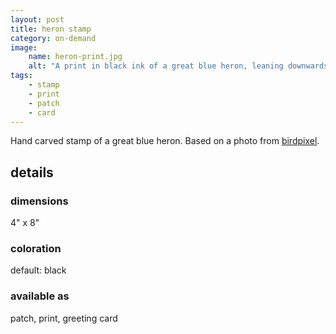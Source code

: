 ```yaml
---
layout: post
title: heron stamp
category: on-demand
image: 
    name: heron-print.jpg
    alt: "A print in black ink of a great blue heron, leaning downwards so that eir beak is level with eir feet."
tags:
    - stamp
    - print
    - patch
    - card
---
```


Hand carved stamp of a great blue heron. Based on a photo from [birdpixel](birdpixel.com).

## details

### dimensions

4" x 8"

### coloration

default: black

### available as

patch, print, greeting card
